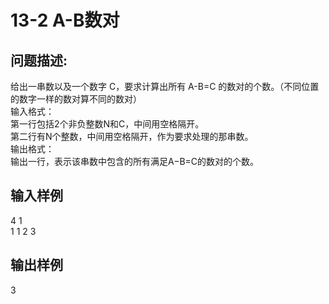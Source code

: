# 13-2 A-B数对

## 问题描述:<br>
给出一串数以及一个数字 C，要求计算出所有 A-B=C 的数对的个数。（不同位置的数字一样的数对算不同的数对）<br>
输入格式：<br>
第一行包括2个非负整数N和C，中间用空格隔开。<br>
第二行有N个整数，中间用空格隔开，作为要求处理的那串数。<br>
输出格式：<br>
输出一行，表示该串数中包含的所有满足A−B=C的数对的个数。
<br>

## 输入样例<br>
4 1<br>
1 1 2 3<br>

## 输出样例<br>
3<br>
